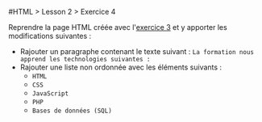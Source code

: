 #HTML > Lesson 2 > Exercice 4

Reprendre la page HTML créée avec l'[exercice 3](https://github.com/blank-project/_blank-exercises/tree/master/exercises/html/lesson2/exercise3) et y apporter les modifications suivantes :
* Rajouter un paragraphe contenant le texte suivant : `La formation nous apprend les technologies suivantes : `
* Rajouter une liste non ordonnée avec les éléments suivants :
  * `HTML`
  * `CSS`
  * `JavaScript`
  * `PHP`
  * `Bases de données (SQL)`
